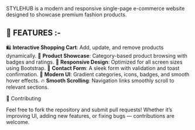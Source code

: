 STYLEHUB is a modern and responsive single-page e-commerce website designed to showcase premium fashion products.

## 🌟 FEATURES :-

🛍️ **Interactive Shopping Cart**: Add, update, and remove products dynamically.
👗 **Product Showcase**: Category-based product browsing with badges and ratings.
📱 **Responsive Design**: Optimized for all screen sizes using Bootstrap.
💬 **Contact Form**: A sleek form with validation and toast confirmation.
🎨 **Modern UI**: Gradient categories, icons, badges, and smooth hover effects.
🔥 **Smooth Scrolling**: Navigation links smoothly scroll to relevant sections.

🤝 Contributing

Feel free to fork the repository and submit pull requests! Whether it’s improving UI, adding new features, or fixing bugs — contributions are welcome.
